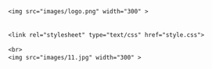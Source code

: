 <!DOCTYPE html>
<html>

<head>
	<meta charset="utf-8">

	<img src="images/logo.png" width="300" >	


	<link rel="stylesheet" type="text/css" href="style.css">

</head>

<body>

	<br>
	<img src="images/11.jpg" width="300" >	



	
</body>	



</html>
